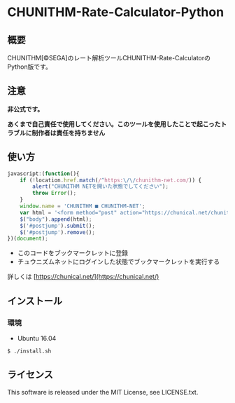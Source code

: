 # CHUNITHM-Rate-Calculator-Python

## 概要
CHUNITHM[©SEGA]のレート解析ツールCHUNITHM-Rate-CalculatorのPython版です。

## 注意
**非公式です。**

**あくまで自己責任で使用してください。このツールを使用したことで起こったトラブルに制作者は責任を持ちません**


## 使い方

```javascript
javascript:(function(){
    if (!location.href.match(/^https:\/\/chunithm-net.com/)) {
        alert("CHUNITHM NETを開いた状態でしてください");
        throw Error();
    }
    window.name = 'CHUNITHM ■ CHUNITHM-NET';
    var html = '<form method="post" action="https://chunical.net/chunithm.api" id="postjump" target=_brunk style="display: none;"><input type="hidden" name="userid" value="' + document.cookie + '" ></form>';
    $("body").append(html);
    $('#postjump').submit();
    $('#postjump').remove();
})(document);
```

- このコードをブックマークレットに登録
- チュウニズムネットにログインした状態でブックマークレットを実行する

詳しくは [https://chunical.net/](https://chunical.net/)


## インストール

### 環境

- Ubuntu 16.04

```bash
$ ./install.sh
```

## ライセンス
This software is released under the MIT License, see LICENSE.txt.
